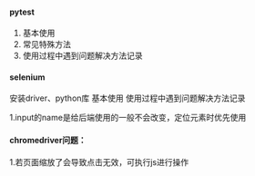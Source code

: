#### pytest
1. 基本使用
2. 常见特殊方法
3. 使用过程中遇到问题解决方法记录

#### selenium 
安装driver、python库
基本使用
使用过程中遇到问题解决方法记录

1.input的name是给后端使用的一般不会改变，定位元素时优先使用

#### chromedriver问题：
1.若页面缩放了会导致点击无效，可执行js进行操作

